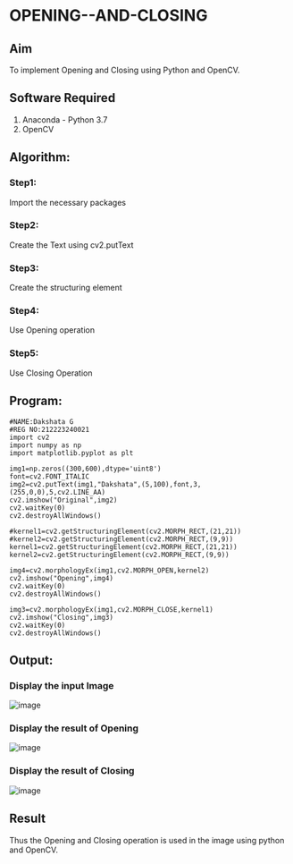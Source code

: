# OPENING--AND-CLOSING
## Aim
To implement Opening and Closing using Python and OpenCV.

## Software Required
1. Anaconda - Python 3.7
2. OpenCV
## Algorithm:
### Step1:
Import the necessary packages


### Step2:
Create the Text using cv2.putText

### Step3:
Create the structuring element

### Step4:
Use Opening operation

### Step5:
Use Closing Operation

 
## Program:
```
#NAME:Dakshata G
#REG NO:212223240021
import cv2
import numpy as np
import matplotlib.pyplot as plt

img1=np.zeros((300,600),dtype='uint8')
font=cv2.FONT_ITALIC
img2=cv2.putText(img1,"Dakshata",(5,100),font,3,(255,0,0),5,cv2.LINE_AA)
cv2.imshow("Original",img2)
cv2.waitKey(0)
cv2.destroyAllWindows()

#kernel1=cv2.getStructuringElement(cv2.MORPH_RECT,(21,21))
#kernel2=cv2.getStructuringElement(cv2.MORPH_RECT,(9,9))
kernel1=cv2.getStructuringElement(cv2.MORPH_RECT,(21,21))
kernel2=cv2.getStructuringElement(cv2.MORPH_RECT,(9,9))

img4=cv2.morphologyEx(img1,cv2.MORPH_OPEN,kernel2)
cv2.imshow("Opening",img4)
cv2.waitKey(0)
cv2.destroyAllWindows()

img3=cv2.morphologyEx(img1,cv2.MORPH_CLOSE,kernel1)
cv2.imshow("Closing",img3)
cv2.waitKey(0)
cv2.destroyAllWindows()
```
## Output:

### Display the input Image
![image](https://github.com/user-attachments/assets/338bcdde-fe02-4454-ba65-c1cd1c6e2a46)




### Display the result of Opening
![image](https://github.com/user-attachments/assets/6c7d6cd6-0d33-42ce-b994-b942ead1d54e)





### Display the result of Closing
![image](https://github.com/user-attachments/assets/2f728a03-7b5d-4d91-962a-b5fffdc6947a)






## Result
Thus the Opening and Closing operation is used in the image using python and OpenCV.
